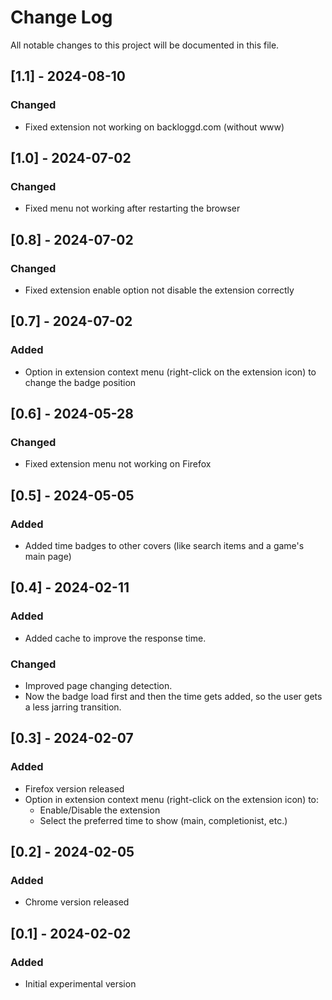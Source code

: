 # Change Log

All notable changes to this project will be documented in this file.

## [1.1] - 2024-08-10

### Changed

- Fixed extension not working on backloggd.com (without www)

## [1.0] - 2024-07-02

### Changed

- Fixed menu not working after restarting the browser

## [0.8] - 2024-07-02

### Changed

- Fixed extension enable option not disable the extension correctly

## [0.7] - 2024-07-02

### Added

- Option in extension context menu (right-click on the extension icon) to change the badge position

## [0.6] - 2024-05-28

### Changed

- Fixed extension menu not working on Firefox

## [0.5] - 2024-05-05

### Added

- Added time badges to other covers (like search items and a game's main page)

## [0.4] - 2024-02-11

### Added

- Added cache to improve the response time.

### Changed

- Improved page changing detection.
- Now the badge load first and then the time gets added, so the user gets a less jarring transition.

## [0.3] - 2024-02-07

### Added

- Firefox version released
- Option in extension context menu (right-click on the extension icon) to:
    - Enable/Disable the extension
    - Select the preferred time to show (main, completionist, etc.)

## [0.2] - 2024-02-05

### Added

- Chrome version released

## [0.1] - 2024-02-02

### Added

- Initial experimental version



